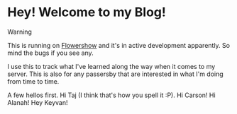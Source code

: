 # Hey! Welcome to my Blog!

> [!WARNING] 
> This is running on [Flowershow](https://flowershow.app/) and it's in active development apparently. So mind the bugs if you see any.

I use this to track what I've learned along the way when it comes to my server. This is also for any passersby that are interested in what I'm doing from time to time. 

A few hellos first. Hi Taj (I think that's how you spell it :P). Hi Carson! Hi Alanah! Hey Keyvan!